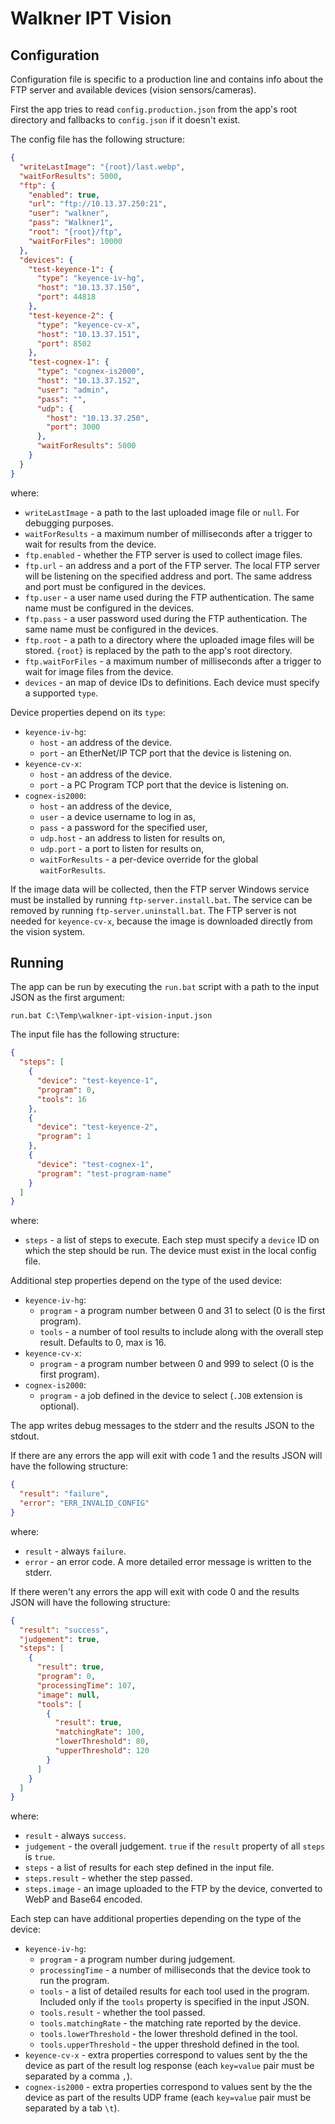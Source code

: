 # Walkner IPT Vision

## Configuration

Configuration file is specific to a production line and contains info
about the FTP server and available devices (vision sensors/cameras).

First the app tries to read `config.production.json` from the app's
root directory and fallbacks to `config.json` if it doesn't exist.

The config file has the following structure:

```json
{
  "writeLastImage": "{root}/last.webp",
  "waitForResults": 5000,
  "ftp": {
    "enabled": true,
    "url": "ftp://10.13.37.250:21",
    "user": "walkner",
    "pass": "Walkner1",
    "root": "{root}/ftp",
    "waitForFiles": 10000
  },
  "devices": {
    "test-keyence-1": {
      "type": "keyence-iv-hg",
      "host": "10.13.37.150",
      "port": 44818
    },
    "test-keyence-2": {
      "type": "keyence-cv-x",
      "host": "10.13.37.151",
      "port": 8502
    },
    "test-cognex-1": {
      "type": "cognex-is2000",
      "host": "10.13.37.152",
      "user": "admin",
      "pass": "",
      "udp": {
        "host": "10.13.37.250",
        "port": 3000
      },
      "waitForResults": 5000
    }
  }
}
```

where:

* `writeLastImage` - a path to the last uploaded image file or `null`.
  For debugging purposes.
* `waitForResults` - a maximum number of milliseconds after a trigger
  to wait for results from the device.
* `ftp.enabled` - whether the FTP server is used to collect image files.
* `ftp.url` - an address and a port of the FTP server. The local FTP server
  will be listening on the specified address and port. The same address
  and port must be configured in the devices.
* `ftp.user` - a user name used during the FTP authentication. The same
  name must be configured in the devices.
* `ftp.pass` - a user password used during the FTP authentication.
  The same name must be configured in the devices.
* `ftp.root` - a path to a directory where the uploaded image files will be
  stored. `{root}` is replaced by the path to the app's root directory.
* `ftp.waitForFiles` - a maximum number of milliseconds after a trigger
  to wait for image files from the device.
* `devices` - an map of device IDs to definitions. Each device must specify
  a supported `type`.

Device properties depend on its `type`:

* `keyence-iv-hg`:
  * `host` - an address of the device.
  * `port` - an EtherNet/IP TCP port that the device is listening on.
* `keyence-cv-x`:
  * `host` - an address of the device.
  * `port` - a PC Program TCP port that the device is listening on.
* `cognex-is2000`:
  * `host` - an address of the device,
  * `user` - a device username to log in as,
  * `pass` - a password for the specified user,
  * `udp.host` - an address to listen for results on,
  * `udp.port` - a port to listen for results on,
  * `waitForResults` - a per-device override for the global `waitForResults`.
  
If the image data will be collected, then the FTP server Windows service
must be installed by running `ftp-server.install.bat`. The service can be
removed by running `ftp-server.uninstall.bat`. The FTP server is not needed
for `keyence-cv-x`, because the image is downloaded directly from the vision
system.

## Running

The app can be run by executing the `run.bat` script with a path to the
input JSON as the first argument:

```
run.bat C:\Temp\walkner-ipt-vision-input.json
```

The input file has the following structure:

```json
{
  "steps": [
    {
      "device": "test-keyence-1",
      "program": 0,
      "tools": 16
    },
    {
      "device": "test-keyence-2",
      "program": 1
    },
    {
      "device": "test-cognex-1",
      "program": "test-program-name"
    }
  ]
}
```

where:

* `steps` - a list of steps to execute. Each step must specify a `device`
  ID on which the step should be run. The device must exist in the local
  config file.

Additional step properties depend on the type of the used device:

* `keyence-iv-hg`:
  * `program` - a program number between 0 and 31 to select (0 is the first
    program). 
  * `tools` - a number of tool results to include along with the overall
    step result. Defaults to 0, max is 16.
* `keyence-cv-x`:
  * `program` - a program number between 0 and 999 to select (0 is the first
    program).
* `cognex-is2000`:
  * `program` - a job defined in the device to select
    (`.JOB` extension is optional).

The app writes debug messages to the stderr and the results JSON to the
stdout.

If there are any errors the app will exit with code 1 and the results JSON
will have the following structure:

```json
{
  "result": "failure",
  "error": "ERR_INVALID_CONFIG"
}
```

where:

* `result` - always `failure`.
* `error` - an error code. A more detailed error message is written to
  the stderr.

If there weren't any errors the app will exit with code 0 and the results
JSON will have the following structure:

```json
{
  "result": "success",
  "judgement": true,
  "steps": [
    {
      "result": true,
      "program": 0,
      "processingTime": 107,
      "image": null,
      "tools": [
        {
          "result": true,
          "matchingRate": 100,
          "lowerThreshold": 80,
          "upperThreshold": 120
        }
      ]
    }
  ]
}
```

where:

* `result` - always `success`.
* `judgement` - the overall judgement. `true` if the `result` property
  of all `steps` is `true`.
* `steps` - a list of results for each step defined in the input file.
* `steps.result` - whether the step passed.
* `steps.image` - an image uploaded to the FTP by the device, converted
  to WebP and Base64 encoded.

Each step can have additional properties depending on the type of the
device:

* `keyence-iv-hg`:
  * `program` - a program number during judgement.
  * `processingTime` - a number of milliseconds that the device took to
    run the program.
  * `tools` - a list of detailed results for each tool used in the
    program. Included only if the `tools` property is specified in the
    input JSON.
  * `tools.result` - whether the tool passed.
  * `tools.matchingRate` - the matching rate reported by the device.
  * `tools.lowerThreshold` - the lower threshold defined in the tool.
  * `tools.upperThreshold` - the upper threshold defined in the tool.
* `keyence-cv-x` - extra properties correspond to values sent by the
  the device as part of the result log response (each `key=value` pair
  must be separated by a comma `,`).
* `cognex-is2000` - extra properties correspond to values sent by the
  the device as part of the results UDP frame (each `key=value` pair
  must be separated by a tab `\t`).

